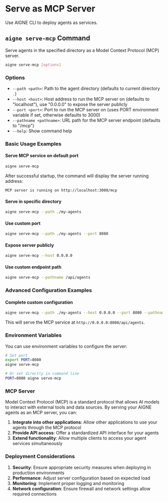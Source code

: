 # Serve as MCP Server

Use AIGNE CLI to deploy agents as services.

## `aigne serve-mcp` Command

Serve agents in the specified directory as a Model Context Protocol (MCP) server.

```bash
aigne serve-mcp [options]
```

### Options

* `--path <path>`: Path to the agent directory (defaults to current directory `.`)
* `--host <host>`: Host address to run the MCP server on (defaults to "localhost"), use "0.0.0.0" to expose the server publicly
* `--port <port>`: Port to run the MCP server on (uses PORT environment variable if set, otherwise defaults to 3000)
* `--pathname <pathname>`: URL path for the MCP server endpoint (defaults to "/mcp")
* `--help`: Show command help

### Basic Usage Examples

#### Serve MCP service on default port

```bash
aigne serve-mcp
```

After successful startup, the command will display the server running address:

```
MCP server is running on http://localhost:3000/mcp
```

#### Serve in specific directory

```bash
aigne serve-mcp --path ./my-agents
```

#### Use custom port

```bash
aigne serve-mcp --path ./my-agents --port 8080
```

#### Expose server publicly

```bash
aigne serve-mcp --host 0.0.0.0
```

#### Use custom endpoint path

```bash
aigne serve-mcp --pathname /api/agents
```

### Advanced Configuration Examples

#### Complete custom configuration

```bash
aigne serve-mcp --path ./my-agents --host 0.0.0.0 --port 8080 --pathname /api/agents
```

This will serve the MCP service at `http://0.0.0.0:8080/api/agents`.

### Environment Variables

You can use environment variables to configure the server:

```bash
# Set port
export PORT=8080
aigne serve-mcp

# Or set directly in command line
PORT=8080 aigne serve-mcp
```

### MCP Server

Model Context Protocol (MCP) is a standard protocol that allows AI models to interact with external tools and data sources. By serving your AIGNE agents as an MCP server, you can:

1. **Integrate into other applications**: Allow other applications to use your agents through the MCP protocol
2. **Provide API access**: Offer a standardized API interface for your agents
3. **Extend functionality**: Allow multiple clients to access your agent services simultaneously

### Deployment Considerations

1. **Security**: Ensure appropriate security measures when deploying in production environments
2. **Performance**: Adjust server configuration based on expected load
3. **Monitoring**: Implement proper logging and monitoring
4. **Network configuration**: Ensure firewall and network settings allow required connections
